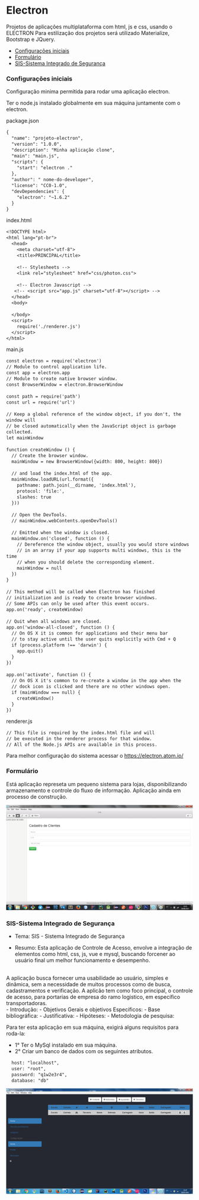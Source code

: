# Electron
Projetos de aplicações multiplataforma com html, js e css, usando o ELECTRON
Para estilização dos projetos será utilizado Materialize, Bootstrap e JQuery.

 - [Configurações iniciais](#configurações-iniciais)
 - [Formulário](#formulário)
 - [SIS-Sistema Integrado de Segurança](#sis-sistema-integrado-de-segurança)


### Configurações iniciais

Configuração minima permitida para rodar uma aplicação electron.

Ter o node.js instalado globalmente em sua máquina juntamente com o electron.

package.json
```
{
  "name": "projeto-electron",
  "version": "1.0.0",
  "description": "Minha aplicação clone",
  "main": "main.js",
  "scripts": {
    "start": "electron ."
  },
  "author": " nome-do-developer",
  "license": "CC0-1.0",
  "devDependencies": {
    "electron": "~1.6.2"
  }
}
```
index.html
```
<!DOCTYPE html>
<html lang="pt-br">
  <head>
    <meta charset="utf-8">
    <title>PRINCIPAL</title>

    <!-- Stylesheets -->
    <link rel="stylesheet" href="css/photon.css">

    <!-- Electron Javascript -->
   <!-- <script src="app.js" charset="utf-8"></script> -->
  </head>
  <body>
   
  </body>
  <script>
    require('./renderer.js')
  </script>
</html>
```
main.js
```
const electron = require('electron')
// Module to control application life.
const app = electron.app
// Module to create native browser window.
const BrowserWindow = electron.BrowserWindow

const path = require('path')
const url = require('url')

// Keep a global reference of the window object, if you don't, the window will
// be closed automatically when the JavaScript object is garbage collected.
let mainWindow

function createWindow () {
  // Create the browser window.
  mainWindow = new BrowserWindow({width: 800, height: 800})

  // and load the index.html of the app.
  mainWindow.loadURL(url.format({
    pathname: path.join(__dirname, 'index.html'),
    protocol: 'file:',
    slashes: true
  }))

  // Open the DevTools.
  // mainWindow.webContents.openDevTools()

  // Emitted when the window is closed.
  mainWindow.on('closed', function () {
    // Dereference the window object, usually you would store windows
    // in an array if your app supports multi windows, this is the time
    // when you should delete the corresponding element.
    mainWindow = null
  })
}

// This method will be called when Electron has finished
// initialization and is ready to create browser windows.
// Some APIs can only be used after this event occurs.
app.on('ready', createWindow)

// Quit when all windows are closed.
app.on('window-all-closed', function () {
  // On OS X it is common for applications and their menu bar
  // to stay active until the user quits explicitly with Cmd + Q
  if (process.platform !== 'darwin') {
    app.quit()
  }
})

app.on('activate', function () {
  // On OS X it's common to re-create a window in the app when the
  // dock icon is clicked and there are no other windows open.
  if (mainWindow === null) {
    createWindow()
  }
})
```
renderer.js
```
// This file is required by the index.html file and will
// be executed in the renderer process for that window.
// All of the Node.js APIs are available in this process.

```
Para melhor configuração do sistema acessar o https://electron.atom.io/

### Formulário

Está aplicação represeta um pequeno sistema para lojas, disponibilizando armazenamento e controle do fluxo de informação.
Aplicação ainda em processo de construção.


<img src="https://github.com/rafaelcarvalhocaetano/Electron/blob/master/formulario/img/formulario.png">

### SIS-Sistema Integrado de Segurança

- Tema: SIS - Sistema Integrado de Segurança

- Resumo:
Esta aplicação de Controle de Acesso, envolve a integração de elementos como html, css, js, vue e mysql, buscando forcener ao usuário final um melhor funcionamento e desempenho.
<br>
A aplicação busca fornecer uma usabilidade ao usuário, simples e dinâmica, sem a necessidade de muitos processos como de busca, cadastramentos e verificação.
A aplicão tem como foco principal, o controle de acesso, para portarias de empresa do ramo logistico, em específico transportadoras.
<br>
- Introdução:
- Objetivos Gerais e objetivos Específicos:
- Base bibliográfica:
- Justificativa:
- Hipóteses:
- Metodologia de pesquisa:



Para ter esta aplicação em sua máquina, exigirá alguns requisitos para roda-la:

- 1° Ter o MySql instalado em sua máquina.
- 2° Criar um banco de dados com os seguintes atributos.
 
 ```
   host: "localhost",
   user: "root",
   password: "q1w2e3r4",
   database: "db"
 
 ```


<img src="https://github.com/rafaelcarvalhocaetano/Electron/blob/master/SIS-Cadastro/img/sis.png">
